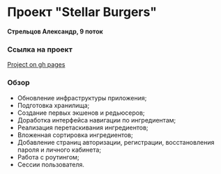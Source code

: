 # Проект "Stellar Burgers"

**Стрельцов Александр, 9 поток**

### Ссылка на проект

[Project on gh pages](https://alexanderstreltsov.github.io/react-burger/)

### Обзор

- Обновление инфраструктуры приложения;
- Подготовка хранилища;
- Создание первых экшенов и редьюсеров;
- Доработка интерфейса навигации по ингредиентам;
- Реализация перетаскивания ингредиентов;
- Вложенная сортировка ингредиентов;
- Добавление страниц авторизации, регистрации, восстановления пароля и личного кабинета;
- Работа с роутингом;
- Сессии пользователя.
